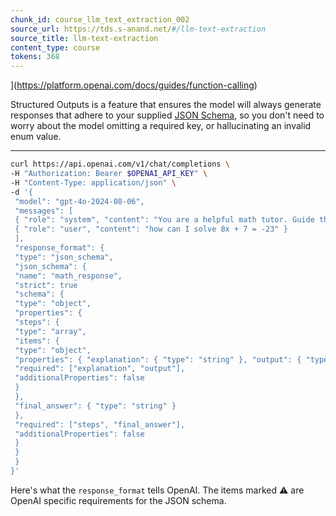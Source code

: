 ```yaml
---
chunk_id: course_llm_text_extraction_002
source_url: https://tds.s-anand.net/#/llm-text-extraction
source_title: llm-text-extraction
content_type: course
tokens: 368
---
```


](https://platform.openai.com/docs/guides/function-calling)

Structured Outputs is a feature that ensures the model will always generate responses that adhere to your supplied
[JSON Schema](https://json-schema.org/overview/what-is-jsonschema), so you don't need to worry about the model omitting a required key,
or hallucinating an invalid enum value.

---

```bash
curl https://api.openai.com/v1/chat/completions \
-H "Authorization: Bearer $OPENAI_API_KEY" \
-H "Content-Type: application/json" \
-d '{
 "model": "gpt-4o-2024-08-06",
 "messages": [
 { "role": "system", "content": "You are a helpful math tutor. Guide the user through the solution step by step." },
 { "role": "user", "content": "how can I solve 8x + 7 = -23" }
 ],
 "response_format": {
 "type": "json_schema",
 "json_schema": {
 "name": "math_response",
 "strict": true
 "schema": {
 "type": "object",
 "properties": {
 "steps": {
 "type": "array",
 "items": {
 "type": "object",
 "properties": { "explanation": { "type": "string" }, "output": { "type": "string" } },
 "required": ["explanation", "output"],
 "additionalProperties": false
 }
 },
 "final_answer": { "type": "string" }
 },
 "required": ["steps", "final_answer"],
 "additionalProperties": false
 }
 }
 }
}'
```

Here's what the `response_format` tells OpenAI. The items marked ⚠️ are OpenAI specific requirements for the JSON schema.
